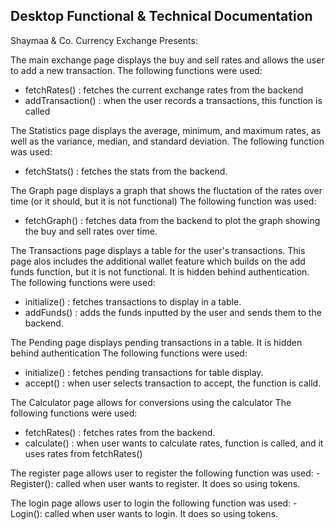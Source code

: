 ## Desktop Functional & Technical Documentation

Shaymaa & Co. Currency Exchange Presents:

The main exchange page displays the buy and sell rates and allows the user to add a new transaction.
The following functions were used:
- fetchRates() : fetches the current exchange rates from the backend
- addTransaction() : when the user records a transactions, this function is called 

The Statistics page displays the average, minimum, and maximum rates, as well as the variance, median, and standard deviation.
The following function was used:
- fetchStats() : fetches the stats from the backend.

The Graph page displays a graph that shows the fluctation of the rates over time (or it should, but it is not functional)
The following function was used:
- fetchGraph() : fetches data from the backend to plot the graph showing the buy and sell rates over time.

The Transactions page displays a table for the user's transactions. This page alos includes the additional wallet feature which builds on the add funds function, but it is not functional. It is hidden behind authentication.
The following functions were used:
- initialize() : fetches transactions to display in a table.
- addFunds() : adds the funds inputted by the user and sends them to the backend.

The Pending page displays pending transactions in a table. It is hidden behind authentication
The following functions were used:
- initialize() : fetches pending transactions for table display.
- accept() : when user selects transaction to accept, the function is calld. 

The Calculator page allows for conversions using the calculator
The following functions were used:
- fetchRates() : fetches rates from the backend.
- calculate() : when user wants to calculate rates, function is called, and it uses rates from fetchRates()

The register page allows user to register
the following function was used:
-Register(): called when user wants to register. It does so using tokens.

The login page allows user to login
the following function was used:
-Login(): called when user wants to login. It does so using tokens.


 
